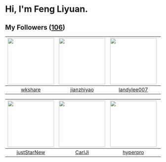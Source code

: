 # Hi, I'm Feng Liyuan.

## My Followers ([106](https://github.com/SunRunAway?tab=followers))

| <img src="https://avatars.githubusercontent.com/u/2918384?v=4" width="150" height="150" /> | <img src="https://avatars.githubusercontent.com/u/6133860?v=4" width="150" height="150" /> | <img src="https://avatars.githubusercontent.com/u/8664695?v=4" width="150" height="150" /> | <img src="https://avatars.githubusercontent.com/u/1459834?v=4" width="150" height="150" /> |
| :----------------------------------------------------------------------------------------: | :----------------------------------------------------------------------------------------: | :----------------------------------------------------------------------------------------: | :----------------------------------------------------------------------------------------: |
|                            [wkshare](https://github.com/wkshare)                           |                         [jianzhiyao](https://github.com/jianzhiyao)                        |                        [landylee007](https://github.com/landylee007)                       |                        [songjiayang](https://github.com/songjiayang)                       |

| <img src="https://avatars.githubusercontent.com/u/18233711?v=4" width="150" height="150" /> | <img src="https://avatars.githubusercontent.com/u/10810759?v=4" width="150" height="150" /> | <img src="https://avatars.githubusercontent.com/u/2445111?v=4" width="150" height="150" /> | <img src="https://avatars.githubusercontent.com/u/1907938?v=4" width="150" height="150" /> |
| :-----------------------------------------------------------------------------------------: | :-----------------------------------------------------------------------------------------: | :----------------------------------------------------------------------------------------: | :----------------------------------------------------------------------------------------: |
|                        [justStarNew](https://github.com/justStarNew)                        |                             [CarlJi](https://github.com/CarlJi)                             |                           [hyperpro](https://github.com/hyperpro)                          |                             [pingyu](https://github.com/pingyu)                            |